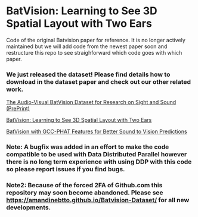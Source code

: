 # BatVision: Learning to See 3D Spatial Layout with Two Ears
Code of the original Batvision paper for reference. It is no longer actively maintained but we will add code from the newest paper soon and restructure this repo to see straighforward which code goes with which paper.

### We just released the dataset! Please find details how to download in the dataset paper and check out our other related work. 

[The Audio-Visual BatVision Dataset for Research on Sight and Sound (PrePrint)](https://arxiv.org/abs/2303.07257v2)

[BatVision: Learning to See 3D Spatial Layout with Two Ears](https://ieeexplore.ieee.org/iel7/9187508/9196508/09196934.pdf)

[BatVision with GCC-PHAT Features for Better Sound to Vision Predictions](https://arxiv.org/abs/2006.07995)

### Note: A bugfix was added in an effort to make the code compatible to be used with Data Distributed Parallel however there is no long term experience with using DDP with this code so please report issues if you find bugs. 

### Note2: Because of the forced 2FA of Github.com this repository may soon become abandoned. Please see https://amandinebtto.github.io/Batvision-Dataset/ for all new developments.
